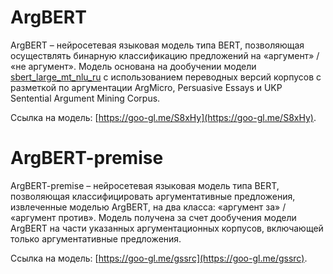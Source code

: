# ArgBERT

ArgBERT – нейросетевая языковая модель типа BERT, позволяющая осуществлять бинарную классификацию предложений на «аргумент» / «не аргумент». Модель основана на дообучении модели [sbert_large_mt_nlu_ru](https://huggingface.co/sberbank-ai/sbert_large_mt_nlu_ru) с использованием переводных версий корпусов с разметкой по аргументации ArgMicro, Persuasive Essays и UKP Sentential Argument Mining Corpus.

Ссылка на модель: [https://goo-gl.me/S8xHy](https://goo-gl.me/S8xHy).

# ArgBERT-premise

ArgBERT-premise – нейросетевая языковая модель типа BERT, позволяющая классифицировать аргументативные предложения, извлеченные моделью ArgBERT, на два класса: «аргумент за» / «аргумент против». Модель получена за счет дообучения модели ArgBERT на части указанных аргументационных корпусов, включающей только аргументативные предложения.

Ссылка на модель: [https://goo-gl.me/gssrc](https://goo-gl.me/gssrc).
